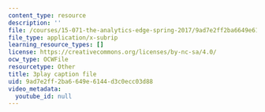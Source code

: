 ```yaml
---
content_type: resource
description: ''
file: /courses/15-071-the-analytics-edge-spring-2017/9ad7e2ff2ba6649e6144d3c0ecc03d88_lm_qReHVm0A.srt
file_type: application/x-subrip
learning_resource_types: []
license: https://creativecommons.org/licenses/by-nc-sa/4.0/
ocw_type: OCWFile
resourcetype: Other
title: 3play caption file
uid: 9ad7e2ff-2ba6-649e-6144-d3c0ecc03d88
video_metadata:
  youtube_id: null
---
```

